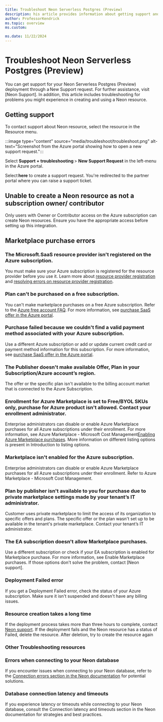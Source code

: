 ```yaml
---
title: Troubleshoot Neon Serverless Postgres (Preview) 
description: his article provides information about getting support and troubleshooting Neon Serverless Postgres (Preview).
author: ProfessorKendrick
ms.topic: overview
ms.custom:

ms.date: 11/22/2024
---
```


# Troubleshoot Neon Serverless Postgres (Preview)

You can get support for your Neon Serverless Postgres (Preview) deployment through a New Support request. For further assistance, visit [Neon Support]. In addition, this article includes troubleshooting for problems you might experience in creating and using a Neon resource. 

## Getting support 

To contact support about Neon resource, select the resource in the Resource menu. 

   :::image type="content" source="media/troubleshoot/troubleshoot.png" alt-text="Screenshot from the Azure portal showing how to open a new support request.":::

Select **Support + troubleshooting** > **New Support Request** in the left-menu in the Azure portal.

Select **here** to create a support request. You're redirected to the partner portal where you can raise a support ticket.

## Unable to create a Neon resource as not a subscription owner/ contributor
Only users with Owner or Contributor access on the Azure subscription can create Neon resources. Ensure you have the appropriate access before setting up this integration.

## Marketplace purchase errors

### The Microsoft.SaaS resource provider isn't registered on the Azure subscription.
You must make sure your Azure subscription is registered for the resource provider before you use it. Learn more about [resource provider registration](../../azure-resource-manager/management/resource-providers-and-types.md#register-resource-provider) and [resolving errors on resource provider registration](../../azure-resource-manager/troubleshooting/error-register-resource-provider.md).

### Plan can't be purchased on a free subscription.
You can't make marketplace purchases on a free Azure subscription. Refer to the [Azure free account FAQ](https://azure.microsoft.com/pricing/purchase-options/azure-account). For more information, see [purchase SaaS offer in the Azure portal](/marketplace/purchase-saas-offer-in-azure-portal).

### Purchase failed because we couldn't find a valid payment method associated with your Azure subscription.
Use a different Azure subscription or add or update current credit card or payment method information for this subscription. For more information, see [purchase SaaS offer in the Azure portal](/marketplace/purchase-saas-offer-in-azure-portal).

### The Publisher doesn't make available Offer, Plan in your Subscription/Azure account’s region.
The offer or the specific plan isn't available to the billing account market that is connected to the Azure Subscription.

### Enrollment for Azure Marketplace is set to Free/BYOL SKUs only, purchase for Azure product isn't allowed. Contact your enrollment administrator.
Enterprise administrators can disable or enable Azure Marketplace purchases for all Azure subscriptions under their enrollment. For more information, see Azure Marketplace - Microsoft Cost Management[Enabling Azure Marketplace purchases](../../cost-management-billing/manage/ea-azure-marketplace.md#enabling-azure-marketplace-purchases). More information on different listing options is present in Introduction to listing options.

### Marketplace isn't enabled for the Azure subscription.
Enterprise administrators can disable or enable Azure Marketplace purchases for all Azure subscriptions under their enrollment. Refer to Azure Marketplace - Microsoft Cost Management.

### Plan by publisher isn't available to you for purchase due to private marketplace settings made by your tenant’s IT administrator.
Customer uses private marketplace to limit the access of its organization to specific offers and plans. The specific offer or the plan wasn't set up to be available in the tenant's private marketplace. Contact your tenant’s IT administrator.

### The EA subscription doesn't allow Marketplace purchases.
Use a different subscription or check if your EA subscription is enabled for Marketplace purchase. For more information, see Enable Marketplace purchases.
If those options don't solve the problem, contact [Neon support]. 

### Deployment Failed error
If you get a Deployment Failed error, check the status of your Azure subscription. Make sure it isn't suspended and doesn't have any billing issues.

### Resource creation takes a long time
If the deployment process takes more than three hours to complete, contact [Neon support](https://neon.tech/docs/introduction/support).
If the deployment fails and the Neon resource has a status of Failed, delete the resource. After deletion, try to create the resource again

### Other Troubleshooting resources

### Errors when connecting to your Neon database
If you encounter issues when connecting to your Neon database, refer to the [Connection errors section in the Neon documentation](https://neon.tech/docs/connect/connection-errors) for potential solutions.

### Database connection latency and timeouts
If you experience latency or timeouts while connecting to your Neon database, consult the Connection latency and timeouts section in the Neon documentation for strategies and best practices.
